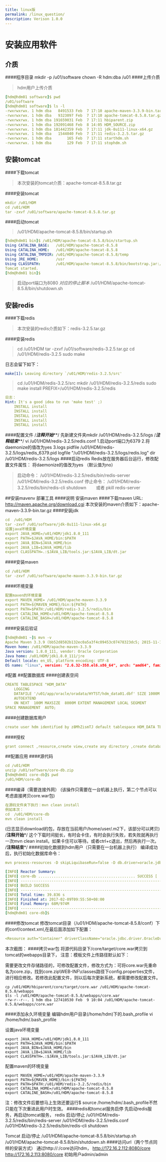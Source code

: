 ```yaml
---
title: linux版
permalink: /linux_question/
description: Verison 1.0.0
---
```


# 安装应用软件

## 介质

####程序目录
mkdir -p /u01/software
chown -R hdm:dba /u01
####上传介质
>hdm用户上传介质

```yaml
[hdm@hdm01 software]$ pwd/u01/software[hdm@hdm01 software]$ ls -l-rwxrwxrwx. 1 hdm dba   8491533 Feb  7 17:10 apache-maven-3.3.9-bin.tar.gz-rwxrwxrwx. 1 hdm dba   9323097 Feb  7 17:10 apache-tomcat-8.5.8.tar.gz-rwxrwxrwx. 1 hdm dba 191659031 Feb  7 17:11 hbiparent.zip-rwxrwxrwx. 1 hdm dba 192091468 Feb  8 14:05 HDM_SOURCE.zip-rwxrwxrwx. 1 hdm dba 181442359 Feb  7 17:11 jdk-8u111-linux-x64.gz-rwxrwxrwx. 1 hdm dba   1544040 Feb  7 17:11 redis-3.2.5.tar.gz-rwxrwxrwx. 1 hdm dba       165 Feb  7 17:11 starthdm.sh-rwxrwxrwx. 1 hdm dba       129 Feb  7 17:11 stophdm.sh
```

## 安装tomcat

####下载tomcat

>本次安装的tomcat介质：apache-tomcat-8.5.8.tar.gz

####安装tomcat
```yaml
mkdir /u01/HDMcd /u01/HDMtar -zxvf /u01/software/apache-tomcat-8.5.8.tar.gz
```


####启动tomcat
>/u01/HDM/apache-tomcat-8.5.8/bin/startup.sh

```yaml[hdm@hdm01 bin]$ /u01/HDM/apache-tomcat-8.5.8/bin/startup.shUsing CATALINA_BASE:   /u01/HDM/apache-tomcat-8.5.8Using CATALINA_HOME:   /u01/HDM/apache-tomcat-8.5.8Using CATALINA_TMPDIR: /u01/HDM/apache-tomcat-8.5.8/tempUsing JRE_HOME:        /usrUsing CLASSPATH:       /u01/HDM/apache-tomcat-8.5.8/bin/bootstrap.jar:/u01/HDM/apache-tomcat-8.5.8/bin/tomcat-juli.jarTomcat started.[hdm@hdm01 bin]$
```
>启动port端口为8080*对应的停止脚本*/u01/HDM/apache-tomcat-8.5.8/bin/shutdown.sh

## 安装redis
####下载redis

>本次安装的redis介质如下：redis-3.2.5.tar.gz

####安装redis

>cd /u01/HDMtar -zxvf /u01/software/redis-3.2.5.tar.gzcd /u01/HDM/redis-3.2.5sudo make 

日志会留下如下：
```yaml
make[1]: Leaving directory `/u01/HDM/redis-3.2.5/src'
```

>cd /u01/HDM/redis-3.2.5/srcmkdir /u01/HDM/redis-3.2.5/redissudo make install  PREFIX=/u01/HDM/redis-3.2.5/redis

```yaml
日志：Hint: It's a good idea to run 'make test' ;)    INSTALL install    INSTALL install    INSTALL install    INSTALL install    INSTALL install
```

####配置文件
/*******************************注释开始*********************************/先新建文件夹mkdir /u01/HDM/redis-3.2.5/logs/*******************************注释结束*********************************/vi /u01/HDM/redis-3.2.5/redis.conf1.启动port端口为63792.将daemonize的值改为yes3.logspidfile /u01/HDM/redis-3.2.5/logs/redis_6379.pidlogfile "/u01/HDM/redis-3.2.5/logs/redis.log"dir /u01/HDM/redis-3.2.5/logs
####启动redis
Redis放在服务器后台运行，修改配置文件属性：将daemonize的值改为yes （默认值为no）
>启动命令：/u01/HDM/redis-3.2.5/redis/bin/redis-server  /u01/HDM/redis-3.2.5/redis.conf停止命令：/u01/HDM/redis-3.2.5/redis/bin/redis-cli shutdown　　或者pkill redis-server

##安装mavenv 部署工具
####说明
安装maven
####下载maven
URL: http://maven.apache.org/download.cgi本次安装的maven介质如下：apache-maven-3.3.9-bin.tar.gz
####安装jdk
```yaml
cd  /u01/HDMtar -zxvf /u01/software/jdk-8u111-linux-x64.gz设置java环境变量export JAVA_HOME=/u01/HDM/jdk1.8.0_111export PATH=$JAVA_HOME/bin:$PATHexport JAVA_BIN=$JAVA_HOME/binexport JAVA_LIB=$JAVA_HOME/libexport CLASSPATH=.:$JAVA_LIB/tools.jar:$JAVA_LIB/dt.jar
```
####安装maven
```yaml
cd /u01/HDMtar -zxvf /u01/software/apache-maven-3.3.9-bin.tar.gz
```
####环境变量
```yaml
配置maven的环境变量export MAVEN_HOME= /u01/HDM/apache-maven-3.3.9export PATH=${MAVEN_HOME}/bin:${PATH}export PATH=$PATH:/u01/HDM/redis-3.2.5/redis/binexport CATALINA_HOME=/u01/HDM/apache-tomcat-8.5.8export CATALINE_BASH=/u01/HDM/apache-tomcat-8.5.8
```
####安装后验证
```yaml
[hdm@hdm01 ~]$ mvn -vApache Maven 3.3.9 (bb52d8502b132ec0a5a3f4c09453c07478323dc5; 2015-11-11T00:41:47+08:00)Maven home: /u01/HDM/apache-maven-3.3.9Java version: 1.8.0_111, vendor: Oracle CorporationJava home: /u01/HDM/jdk1.8.0_111/jreDefault locale: en_US, platform encoding: UTF-8OS name: "linux", version: "2.6.32-358.el6.x86_64", arch: "amd64", family: "unix"
```
#配置
##配置数据库
####创建表空间
```yaml
CREATE TABLESPACE "HDM_DATA"     LOGGING     DATAFILE '/u01/app/oracle/oradata/HYTST/hdm_data01.dbf' SIZE 1000M     AUTOEXTEND     ON NEXT  100M MAXSIZE  8000M EXTENT MANAGEMENT LOCAL SEGMENT SPACE MANAGEMENT  AUTO;
```
####创建数据库用户
```yaml
create user hdm identified by z8MhZismTJ default tablespace HDM_DATA TEMPORARY TABLESPACE "TEMP";
```
####授权
```yaml
grant connect ,resource,create view,create any directory ,create database link to hdm;
```
##配置应用
####源代码
```yaml
cd /u01/HDMunzip /u01/software/core-db.zip[hdm@hdm01 core-db]$ pwd/u01/HDM/core-db
```
####编译（需要连接外网）
(该操作只需要在一台机器上执行，第二个节点可以考虑直接拷贝core.war包)```yaml
在源码文件夹下执行：mvn clean install例如本次：cd  /u01/HDM/core-dbmvn clean install
```(日志显示download的包，存放在当前用户/home/user/.m2下，该部分可以拷贝)/******************************注释开始*******************************/这个下载时间挺长，有时会卡住，有时会执行失败，若失败就再执行一次mvn clean install。如果卡住可以等待。或者ctrl+c退出，然后再执行一次。/******************************注释结束*******************************/
####初始化数据到hdm用户（只需要在一台机器上执行）
编译成功后，执行初始化数据库命令：
```yamlmvn process-resources -D skipLiquibaseRun=false -D db.driver=oracle.jdbc.driver.OracleDriver -D db.url=jdbc:oracle:thin:@ys-dbtest.jingpai.com:1531:HYTST -Ddb.user=hdm -Ddb.password=z8MhZismTJ
``````yaml[INFO] Reactor Summary:[INFO] core-db ............................................ SUCCESS [  1.073 s][INFO] ------------------------------------------------------------------------[INFO] BUILD SUCCESS[INFO] ------------------------------------------------------------------------[INFO] Total time: 39.836 s[INFO] Finished at: 2017-02-09T09:55:50+08:00[INFO] Final Memory: 68M/974M[INFO] ------------------------------------------------------------------------[hdm@hdm01 core-db]$
```
####修改tomcat
修改tomcat目录（/u01/HDM/apache-tomcat-8.5.8/conf）下的conf/context.xml,在最后面添加如下配置：
```yaml<Resource auth="Container" driverClassName="oracle.jdbc.driver.OracleDriver" name="jdbc/hbi_dev" type="javax.sql.DataSource" url="jdbc:oracle:thin:@ys-dbtest.jingpai.com:1531:HYTST" username="hdm" password="z8MhZismTJ"/>
```本次截图：
####拷贝war包
将源代码目录下/core/target/core.war拷贝到tomcat的webapps目录下，注意：模板文件上传路径默认如下：需要更改文件存储路径的，可修改配置文件，修改方式为：可将core.war先重命名为core.zip，找到core.zip\WEB-INF\classes路径下config.properties文件，进行相应修改。若修改此配置文件，则以后每次更新系统，都需要修改配置文件。
```cp /u01/HDM/hbiparent/core/target/core.war /u01/HDM/apache-tomcat-8.5.8/webapps$ls -l /u01/HDM/apache-tomcat-8.5.8/webapps/core.war -rw-r--r--. 1 hdm dba 127410530 Feb  9 10:04 /u01/HDM/apache-tomcat-8.5.8/webapps/core.war
```
####添加永久环境变量
编辑hdm用户目录(/home/hdm)下的.bash_profilevi /home/hdm/.bash_profile设置java环境变量
```export JAVA_HOME=/u01/HDM/jdk1.8.0_111export PATH=$JAVA_HOME/bin:$PATHexport JAVA_BIN=$JAVA_HOME/binexport JAVA_LIB=$JAVA_HOME/libexport CLASSPATH=.:$JAVA_LIB/tools.jar:$JAVA_LIB/dt.jar
```配置maven的环境变量
```export MAVEN_HOME=/u01/HDM/apache-maven-3.3.9export PATH=${MAVEN_HOME}/bin:${PATH}export PATH=$PATH:/u01/HDM/redis-3.2.5/redis/binexport CATALINA_HOME=/u01/HDM/apache-tomcat-8.5.8export CATALINE_BASH=/u01/HDM/apache-tomcat-8.5.8
```注：修改文件后要想马上生效还要运行$ source /home/hdm/.bash_profile不然只能在下次重进此用户时生效。
####redis和tomcat服务启停
先启动redis服务，再启动tomcat服务，redis启动/停止/u01/HDM/redis-3.2.5/redis/bin/redis-server  /u01/HDM/redis-3.2.5/redis.conf/u01/HDM/redis-3.2.5/redis/bin/redis-cli shutdownTomcat启动/停止/u01/HDM/apache-tomcat-8.5.8/bin/startup.sh/u01/HDM/apache-tomcat-8.5.8/bin/shutdown.sh
####访问url（两个节点同样的安装方式）
通过http://<ip>:<prot>/core访问hdm，http://172.16.2.112:8080/corehttp://172.16.2.113:8080/core初始用户admin/admin